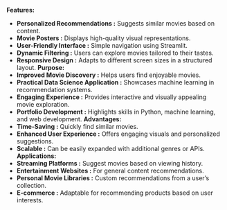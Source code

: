 **Features:**
- **Personalized Recommendations :** Suggests similar movies based on content.
- **Movie Posters :** Displays high-quality visual representations.
- **User-Friendly Interface :** Simple navigation using Streamlit.
- **Dynamic Filtering :** Users can explore movies tailored to their tastes.
- **Responsive Design :** Adapts to different screen sizes in a structured layout.
**Purpose:**
- **Improved Movie Discovery :** Helps users find enjoyable movies.
- **Practical Data Science Application :** Showcases machine learning in recommendation systems.
- **Engaging Experience :** Provides interactive and visually appealing movie exploration.
- **Portfolio Development :** Highlights skills in Python, machine learning, and web development.
**Advantages:**
- **Time-Saving :** Quickly find similar movies.
- **Enhanced User Experience :** Offers engaging visuals and personalized suggestions.
- **Scalable :** Can be easily expanded with additional genres or APIs.
**Applications:**
- **Streaming Platforms :** Suggest movies based on viewing history.
- **Entertainment Websites :** For general content recommendations.
- **Personal Movie Libraries :** Custom recommendations from a user’s collection.
- **E-commerce :** Adaptable for recommending products based on user interests.
